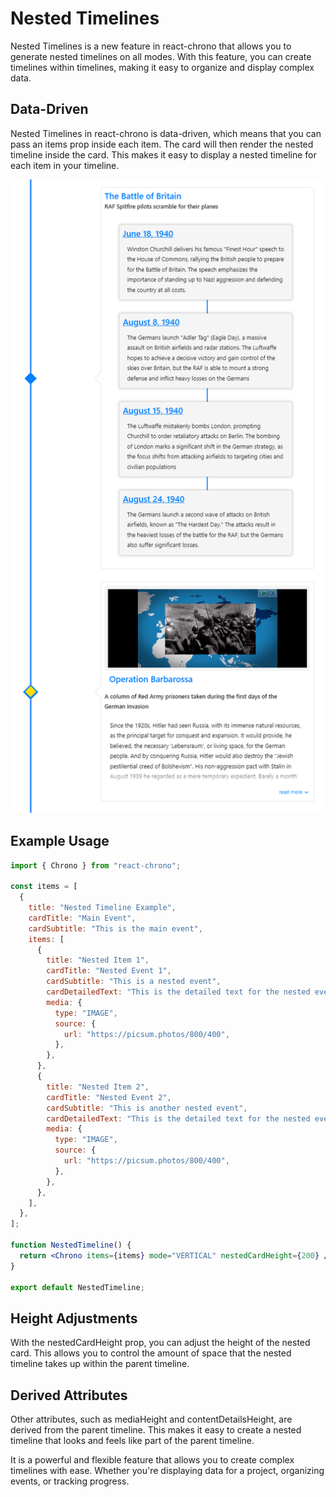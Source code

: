 # Nested Timelines

Nested Timelines is a new feature in react-chrono that allows you to generate nested timelines on all modes. With this feature, you can create timelines within timelines, making it easy to organize and display complex data.

## Data-Driven

Nested Timelines in react-chrono is data-driven, which means that you can pass an items prop inside each item. The card will then render the nested timeline inside the card. This makes it easy to display a nested timeline for each item in your timeline.

![nested](./assets/nested.png)

## Example Usage

```jsx
import { Chrono } from "react-chrono";

const items = [
  {
    title: "Nested Timeline Example",
    cardTitle: "Main Event",
    cardSubtitle: "This is the main event",
    items: [
      {
        title: "Nested Item 1",
        cardTitle: "Nested Event 1",
        cardSubtitle: "This is a nested event",
        cardDetailedText: "This is the detailed text for the nested event 1",
        media: {
          type: "IMAGE",
          source: {
            url: "https://picsum.photos/800/400",
          },
        },
      },
      {
        title: "Nested Item 2",
        cardTitle: "Nested Event 2",
        cardSubtitle: "This is another nested event",
        cardDetailedText: "This is the detailed text for the nested event 2",
        media: {
          type: "IMAGE",
          source: {
            url: "https://picsum.photos/800/400",
          },
        },
      },
    ],
  },
];

function NestedTimeline() {
  return <Chrono items={items} mode="VERTICAL" nestedCardHeight={200} />;
}

export default NestedTimeline;
```

## Height Adjustments

With the nestedCardHeight prop, you can adjust the height of the nested card. This allows you to control the amount of space that the nested timeline takes up within the parent timeline.

## Derived Attributes

Other attributes, such as mediaHeight and contentDetailsHeight, are derived from the parent timeline. This makes it easy to create a nested timeline that looks and feels like part of the parent timeline.

It is a powerful and flexible feature that allows you to create complex timelines with ease. Whether you're displaying data for a project, organizing events, or tracking progress.
